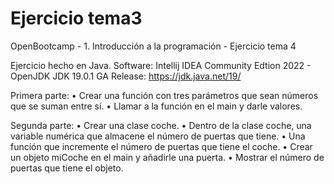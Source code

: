 # Ejercicio tema3
OpenBootcamp - 1. Introducción a la programación - Ejercicio tema 4

Ejercicio hecho en Java.
Software: Intellij IDEA Community Edtion 2022 - OpenJDK JDK 19.0.1 GA Release: https://jdk.java.net/19/

Primera parte:
•	Crear una función con tres parámetros que sean números que se suman entre sí.
•	Llamar a la función en el main y darle valores.

Segunda parte:
•	Crear una clase coche.
•	Dentro de la clase coche, una variable numérica que almacene el número de puertas que tiene.
•	Una función que incremente el número de puertas que tiene el coche.
•	Crear un objeto miCoche en el main y añadirle una puerta.
•	Mostrar el número de puertas que tiene el objeto.

